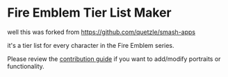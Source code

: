 # Fire Emblem Tier List Maker

well this was forked from https://github.com/quetzle/smash-apps

it's a tier list for every character in the Fire Emblem series.

Please review the [contribution guide](https://github.com/fe-tier-list-maker/fe-tier-list-maker.github.io/blob/master/CONTRIBUTING.md) if you want to add/modify portraits or functionality.
